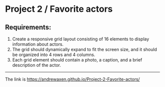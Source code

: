 # Project 2 / Favorite actors

## Requirements:

1. Create a responsive grid layout consisting of 16 elements to display information about actors.
2. The grid should dynamically expand to fit the screen size, and it should be organized into 4 rows and 4 columns.
3. Each grid element should contain a photo, a caption, and a brief description of the actor.

---

The link is https://andrewaxen.github.io/Project-2-Favorite-actors/
